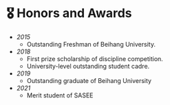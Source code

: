 # 🎖 Honors and Awards
- *2015* 
  - Outstanding Freshman of Beihang University.
- *2018* 
  - First prize scholarship of discipline competition.
  - University-level outstanding student cadre.
- *2019* 
  - Outstanding graduate of Beihang University
- *2021*
  - Merit student of SASEE